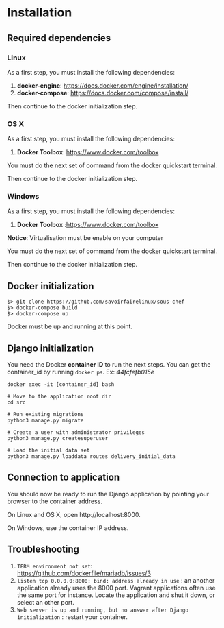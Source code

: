 # Installation

## Required dependencies

### Linux

As a first step, you must install the following dependencies:

1. **docker-engine**: https://docs.docker.com/engine/installation/
2. **docker-compose**: https://docs.docker.com/compose/install/

Then continue to the docker initialization step.

### OS X

As a first step, you must install the following dependencies:

1. **Docker Toolbox**: https://www.docker.com/toolbox

You must do the next set of command from the docker quickstart terminal.

Then continue to the docker initialization step.

### Windows

As a first step, you must install the following dependencies:

1. **Docker Toolbox** :https://www.docker.com/toolbox

**Notice**: Virtualisation must be enable on your computer

You must do the next set of command from the docker quickstart terminal.

Then continue to the docker initialization step.

## Docker initialization

```
$> git clone https://github.com/savoirfairelinux/sous-chef
$> docker-compose build
$> docker-compose up
```
Docker must be up and running at this point.

## Django initialization

You need the Docker **container ID** to run the next steps. You can get the container_id by running ```docker ps```.
Ex: *44fcfefb015e*

```
docker exec -it [container_id] bash

# Move to the application root dir
cd src

# Run existing migrations
python3 manage.py migrate

# Create a user with administrator privileges
python3 manage.py createsuperuser

# Load the initial data set
python3 manage.py loaddata routes delivery_initial_data

```

## Connection to application


You should now be ready to run the Django application by pointing your browser to the container address.

On Linux and OS X, open http://localhost:8000.

On Windows, use the container IP address.

## Troubleshooting

1. ```TERM environment not set```: https://github.com/dockerfile/mariadb/issues/3
2. ```listen tcp 0.0.0.0:8000: bind: address already in use``` : an another application already uses the 8000 port. Vagrant applications often use the same port for instance. Locate the application and shut it down, or select an other port.
3. ```Web server is up and running, but no answer after Django initialization``` : restart your container.
